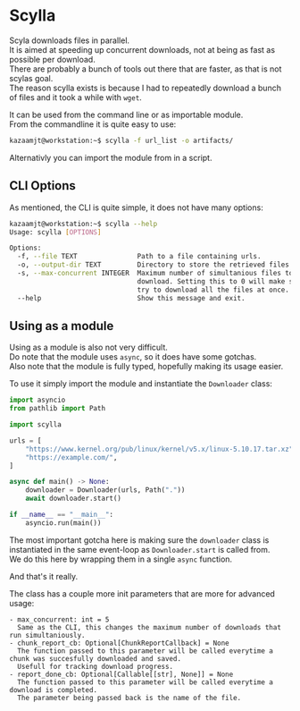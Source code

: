 # Scylla

Scyla downloads files in parallel.  
It is aimed at speeding up concurrent downloads, not at being as fast as possible per download.  
There are probably a bunch of tools out there that are faster, as that is not scylas goal.  
The reason scylla exists is because I had to repeatedly download a bunch of files and it took a while with `wget`.  

It can be used from the command line or as importable module.  
From the commandline it is quite easy to use:  

```bash
kazaamjt@workstation:~$ scylla -f url_list -o artifacts/
```

Alternativly you can import the module from in a script.  

## CLI Options

As mentioned, the CLI is quite simple, it does not have many options:  

```bash
kazaamjt@workstation:~$ scylla --help
Usage: scylla [OPTIONS]

Options:
  -f, --file TEXT               Path to a file containing urls.
  -o, --output-dir TEXT         Directory to store the retrieved files.
  -s, --max-concurrent INTEGER  Maximum number of simultanious files to
                                download. Setting this to 0 will make scylla
                                try to download all the files at once.
  --help                        Show this message and exit.
```

## Using as a module

Using as a module is also not very difficult.  
Do note that the module uses `async`, so it does have some gotchas.  
Also note that the module is fully typed, hopefully making its usage easier.  

To use it simply import the module and instantiate the `Downloader` class:  

```Python
import asyncio
from pathlib import Path

import scylla

urls = [
    "https://www.kernel.org/pub/linux/kernel/v5.x/linux-5.10.17.tar.xz",
    "https://example.com/",
]

async def main() -> None:
    downloader = Downloader(urls, Path("."))
    await downloader.start()

if __name__ == "__main__":
    asyncio.run(main())
```

The most important gotcha here is making sure the `downloader` class is instantiated in
the same event-loop as `Downloader.start` is called from.  
We do this here by wrapping them in a single `async` function.  

And that's it really.  

The class has a couple more init parameters that are more for advanced usage:

    - max_concurrent: int = 5  
      Same as the CLI, this changes the maximum number of downloads that run simultaniously.  
    - chunk_report_cb: Optional[ChunkReportCallback] = None  
      The function passed to this parameter will be called everytime a chunk was succesfully downloaded and saved.  
      Usefull for tracking download progress.  
    - report_done_cb: Optional[Callable[[str], None]] = None  
      The function passed to this parameter will be called everytime a download is completed.  
      The parameter being passed back is the name of the file.  



